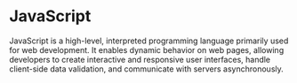 # JavaScript
JavaScript is a high-level, interpreted programming language primarily used for web development. It enables dynamic behavior on web pages, allowing developers to create interactive and responsive user interfaces, handle client-side data validation, and communicate with servers asynchronously.